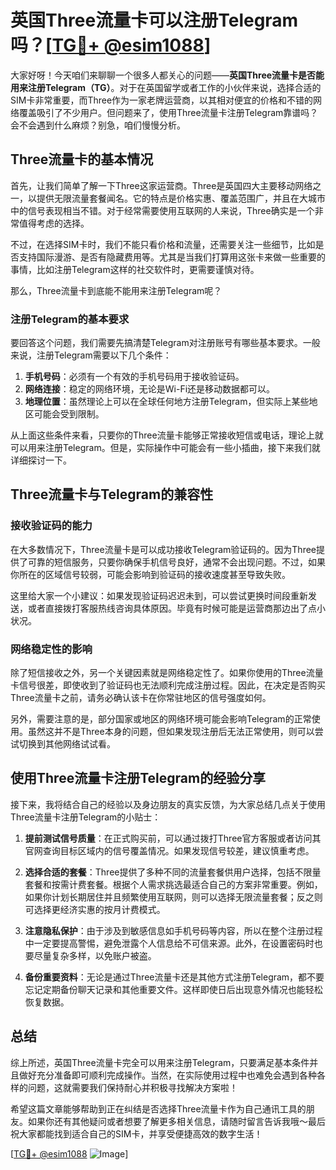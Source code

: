 # 英国Three流量卡可以注册Telegram吗？[[TG💪+ @esim1088](https://t.me/s/esim1088)]

大家好呀！今天咱们来聊聊一个很多人都关心的问题——**英国Three流量卡是否能用来注册Telegram（TG）**。对于在英国留学或者工作的小伙伴来说，选择合适的SIM卡非常重要，而Three作为一家老牌运营商，以其相对便宜的价格和不错的网络覆盖吸引了不少用户。但问题来了，使用Three流量卡注册Telegram靠谱吗？会不会遇到什么麻烦？别急，咱们慢慢分析。

## Three流量卡的基本情况

首先，让我们简单了解一下Three这家运营商。Three是英国四大主要移动网络之一，以提供无限流量套餐闻名。它的特点是价格实惠、覆盖范围广，并且在大城市中的信号表现相当不错。对于经常需要使用互联网的人来说，Three确实是一个非常值得考虑的选择。

不过，在选择SIM卡时，我们不能只看价格和流量，还需要关注一些细节，比如是否支持国际漫游、是否有隐藏费用等。尤其是当我们打算用这张卡来做一些重要的事情，比如注册Telegram这样的社交软件时，更需要谨慎对待。

那么，Three流量卡到底能不能用来注册Telegram呢？

### 注册Telegram的基本要求

要回答这个问题，我们需要先搞清楚Telegram对注册账号有哪些基本要求。一般来说，注册Telegram需要以下几个条件：

1. **手机号码**：必须有一个有效的手机号码用于接收验证码。
2. **网络连接**：稳定的网络环境，无论是Wi-Fi还是移动数据都可以。
3. **地理位置**：虽然理论上可以在全球任何地方注册Telegram，但实际上某些地区可能会受到限制。

从上面这些条件来看，只要你的Three流量卡能够正常接收短信或电话，理论上就可以用来注册Telegram。但是，实际操作中可能会有一些小插曲，接下来我们就详细探讨一下。

## Three流量卡与Telegram的兼容性

### 接收验证码的能力

在大多数情况下，Three流量卡是可以成功接收Telegram验证码的。因为Three提供了可靠的短信服务，只要你确保手机信号良好，通常不会出现问题。不过，如果你所在的区域信号较弱，可能会影响到验证码的接收速度甚至导致失败。

这里给大家一个小建议：如果发现验证码迟迟未到，可以尝试更换时间段重新发送，或者直接拨打客服热线咨询具体原因。毕竟有时候可能是运营商那边出了点小状况。

### 网络稳定性的影响

除了短信接收之外，另一个关键因素就是网络稳定性了。如果你使用的Three流量卡信号很差，即使收到了验证码也无法顺利完成注册过程。因此，在决定是否购买Three流量卡之前，请务必确认该卡在你常驻地区的信号强度如何。

另外，需要注意的是，部分国家或地区的网络环境可能会影响Telegram的正常使用。虽然这并不是Three本身的问题，但如果发现注册后无法正常使用，则可以尝试切换到其他网络试试看。

## 使用Three流量卡注册Telegram的经验分享

接下来，我将结合自己的经验以及身边朋友的真实反馈，为大家总结几点关于使用Three流量卡注册Telegram的小贴士：

1. **提前测试信号质量**：在正式购买前，可以通过拨打Three官方客服或者访问其官网查询目标区域内的信号覆盖情况。如果发现信号较差，建议慎重考虑。

2. **选择合适的套餐**：Three提供了多种不同的流量套餐供用户选择，包括不限量套餐和按需计费套餐。根据个人需求挑选最适合自己的方案非常重要。例如，如果你计划长期居住并且频繁使用互联网，则可以选择无限流量套餐；反之则可选择更经济实惠的按月计费模式。

3. **注意隐私保护**：由于涉及到敏感信息如手机号码等内容，所以在整个注册过程中一定要提高警惕，避免泄露个人信息给不可信来源。此外，在设置密码时也要尽量复杂多样，以免账户被盗。

4. **备份重要资料**：无论是通过Three流量卡还是其他方式注册Telegram，都不要忘记定期备份聊天记录和其他重要文件。这样即使日后出现意外情况也能轻松恢复数据。

## 总结

综上所述，英国Three流量卡完全可以用来注册Telegram，只要满足基本条件并且做好充分准备即可顺利完成操作。当然，在实际使用过程中也难免会遇到各种各样的问题，这就需要我们保持耐心并积极寻找解决方案啦！

希望这篇文章能够帮助到正在纠结是否选择Three流量卡作为自己通讯工具的朋友。如果你还有其他疑问或者想要了解更多相关信息，请随时留言告诉我哦～最后祝大家都能找到适合自己的SIM卡，并享受便捷高效的数字生活！

[[TG💪+ @esim1088](https://t.me/s/esim1088) ![Image](https://i.postimg.cc/4NQfJmqS/Snipaste-2025-05-13-00-14-12.png)]